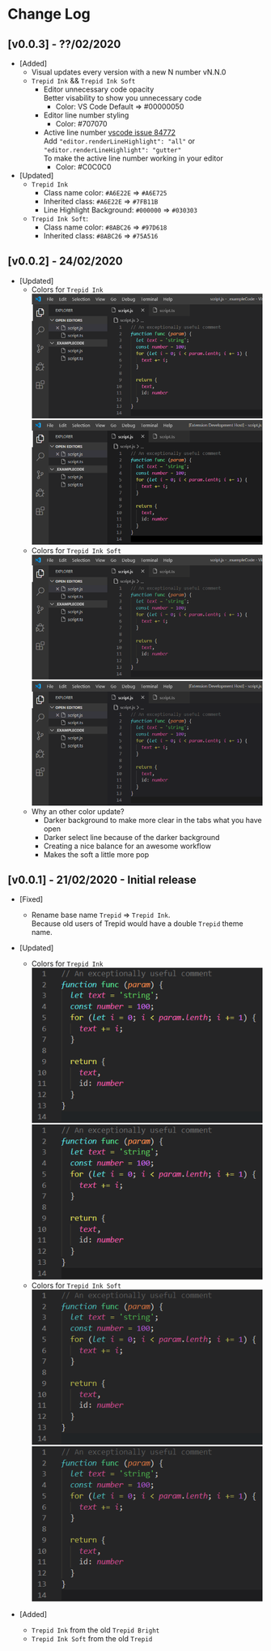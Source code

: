 # Change Log

## [v0.0.3] - ??/02/2020

  - [Added]
    - Visual updates every version with a new N number vN.N.0
    - `Trepid Ink` && `Trepid Ink Soft` 
      - Editor unnecessary code opacity  
        Better visability to show you unnecessary code
        - Color: VS Code Default => #00000050
      - Editor line number styling 
        - Color: #707070  
      - Active line number [vscode issue 84772](https://github.com/microsoft/vscode/issues/84772)  
        Add `"editor.renderLineHighlight": "all"` or `"editor.renderLineHighlight": "gutter"`  
        To make the active line number working in your editor  
          - Color: #C0C0C0  
  - [Updated]
    - `Trepid Ink`
      - Class name color: `#A6E22E` => `#A6E725`
      - Inherited class: `#A6E22E` => `#7FB11B`
      - Line Highlight Background: `#000000` => `#030303`
    - `Trepid Ink Soft`:
      - Class name color: `#8ABC26` => `#97D618`
      - Inherited class: `#8ABC26` => `#75A516`

## [v0.0.2] - 24/02/2020

  - [Updated]
    - Colors for `Trepid Ink`  
    ![Trepid Ink](./images/TrepidInk001.png) ![Trepid Ink](./images/TrepidInk002.png) 
    - Colors for `Trepid Ink Soft`  
    ![Trepid Ink Soft](./images/TrepidInkSoft001.png) ![Trepid Ink Soft](./images/TrepidInkSoft002.png)  
    - Why an other color update?
      - Darker background to make more clear in the tabs what you have open
      - Darker select line because of the darker background
      - Creating a nice balance for an awesome workflow
      - Makes the soft a little more pop

## [v0.0.1] - 21/02/2020 - Initial release

  - [Fixed]
    - Rename base name `Trepid` => `Trepid Ink`.  
    Because old users of Trepid would have a double `Trepid` theme name.
  - [Updated]
    - Colors for `Trepid Ink`  
    ![Trepid Bright](./images/TrepidBright.png) ![Trepid Ink](./images/TrepidInk.png)  
    - Colors for `Trepid Ink Soft`  
    ![Trepid](./images/Trepid.png) ![Trepid Ink Soft](./images/TrepidInkSoft.png)

  - [Added]
    - `Trepid Ink` from the old `Trepid Bright`
    - `Trepid Ink Soft` from the old `Trepid`